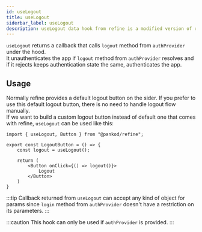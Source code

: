 ```yaml
---
id: useLogout
title: useLogout
siderbar_label: useLogout
description: useLogout data hook from refine is a modified version of react-query's useMutation for create mutations
---
```


`useLogout` returns a callback that calls `logout` method from `authProvider` under the hood.  
It unauthenticates the app if `logout` method from `authProvider` resolves and if it rejects keeps authentication state the same, authenticates the app.

## Usage

Normally refine provides a default logout button on the sider. If you prefer to use this default logout button, there is no need to handle logout flow manually.  
If we want to build a custom logout button instead of default one that comes with refine, `useLogout` can be used like this:

```tsx title="components/customLogoutButton"
import { useLogout, Button } from "@pankod/refine";

export const LogoutButton = () => {
    const logout = useLogout();

    return (
        <Button onClick={() => logout()}>
            Logout
        </Button>
    )
}
```

:::tip
Callback returned from `useLogout` can accept any kind of object for params since `login` method from `authProvider` doesn't have a restriction on its parameters.
:::

:::caution
This hook can only be used if `authProvider` is provided.
:::
